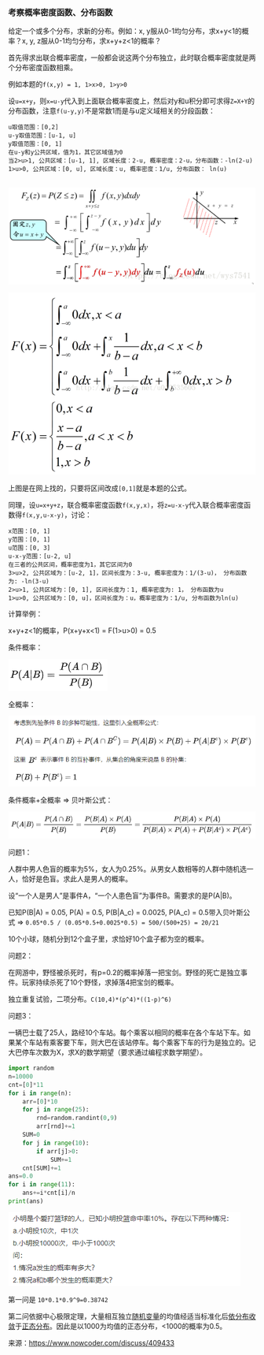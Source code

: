 ### 考察概率密度函数、分布函数

给定一个或多个分布，求新的分布。例如：x, y服从0-1均匀分布，求x+y<1的概率？x, y, z服从0-1均匀分布，求x+y+z<1的概率？

首先得求出联合概率密度，一般都会说这两个分布独立，此时联合概率密度就是两个分布密度函数相乘。

例如本题的`f(x,y) = 1, 1>x>0, 1>y>0`

设`u=x+y`，则`x=u-y`代入到上面联合概率密度上，然后对y和u积分即可求得`Z=X+Y`的分布函数，注意`f(u-y,y)`不是常数1而是与u定义域相关的分段函数：

```
u取值范围：[0,2]
u-y取值范围：[u-1, u]
y取值范围：[0, 1]
在u-y和y公共区域，值为1，其它区域值为0
当2>u>1, 公共区域：[u-1, 1], 区域长度：2-u, 概率密度：2-u，分布函数：-ln(2-u)
1>u>0, 公共区域：[0, u], 区域长度：u, 概率密度：1/u, 分布函数： ln(u)
```

​        ![img](assets/%E6%A6%82%E7%8E%87%E9%A2%98/image.png__thumbnail)      

![img](assets/%E6%A6%82%E7%8E%87%E9%A2%98/20170825172518866.png)

上图是在网上找的，只要将区间改成`[0,1]`就是本题的公式。

同理，设`u=x+y+z`，联合概率密度函数`f(x,y,x)`，将`z=u-x-y`代入联合概率密度函数得`f(x,y,u-x-y)`，讨论：

````
x范围：[0, 1]
y范围：[0, 1]
u范围：[0, 3]
u-x-y范围：[u-2, u]
在三者的公共区间，概率密度为1，其它区间为0
3>u>2, 公共区域为：[u-2, 1]，区间长度为：3-u, 概率密度为：1/(3-u)， 分布函数为: -ln(3-u)
2>u>1, 公共区域为：[0, 1], 区间长度为：1, 概率密度为: 1， 分布函数为u
1>u>0, 公共区域为：[0, u]，区间长度为：u，概率密度为：1/u, 分布函数为ln(u)
````

计算举例：

x+y+z<1的概率，P(x+y+x<1) = F(1>u>0) = 0.5



条件概率：

![image-20200714144622478](.assets/概率题/image-20200714144622478.png)

全概率：

![image-20200714144730267](.assets/概率题/image-20200714144730267.png)

条件概率+全概率 => 贝叶斯公式：

![image-20200714144809868](.assets/概率题/image-20200714144809868.png)

问题1：

人群中男人色盲的概率为5%，女人为0.25%。从男女人数相等的人群中随机选一人，恰好是色盲。求此人是男人的概率。

设“一个人是男人”是事件A，“一个人患色盲”为事件B。需要求的是P(A|B)。

已知P(B|A) = 0.05, P(A) = 0.5, P(B|A_c) = 0.0025, P(A_c) = 0.5带入贝叶斯公式 => `0.05*0.5 / (0.05*0.5+0.0025*0.5) = 500/(500+25) = 20/21 `





10个小球，随机分到12个盒子里，求恰好10个盒子都为空的概率。



问题2：

在网游中，野怪被杀死时，有p=0.2的概率掉落一把宝剑。野怪的死亡是独立事件。玩家持续杀死了10个野怪，求掉落4把宝剑的概率。  

独立重复试验，二项分布。`C(10,4)*(p^4)*((1-p)^6)`



问题3：

一辆巴士载了25人，路经10个车站。每个乘客以相同的概率在各个车站下车。如果某个车站有乘客要下车，则大巴在该站停车。每个乘客下车的行为是独立的。记大巴停车次数为X，求X的数学期望（要求通过编程求数学期望）。

```python
import random
n=10000
cnt=[0]*11
for i in range(n):
    arr=[0]*10
    for j in range(25):
        rnd=random.randint(0,9)
        arr[rnd]+=1
    SUM=0
    for j in range(10):
        if arr[j]>0:
            SUM+=1
    cnt[SUM]+=1
ans=0.0
for i in range(11):
    ans+=i*cnt[i]/n
print(ans)
```





![image-20200901164520326](assets/%E6%A6%82%E7%8E%87%E9%A2%98/image-20200901164520326.png)

第一问是 `10*0.1*0.9^9=0.38742`

第二问依据中心极限定理，大量相互独立[随机变量](https://zh.wikipedia.org/wiki/随机变量)的均值经适当标准化后[依分布收敛](https://zh.wikipedia.org/wiki/依分布收敛)于[正态分布](https://zh.wikipedia.org/wiki/正态分布)。因此是以1000为均值的正态分布，<1000的概率为0.5。

来源：https://www.nowcoder.com/discuss/409433